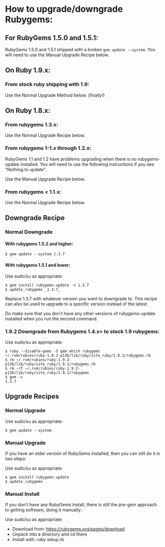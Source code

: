 # How to upgrade/downgrade Rubygems:

## For RubyGems 1.5.0 and 1.5.1:

RubyGems 1.5.0 and 1.5.1 shipped with a broken `gem update --system`. You will
need to use the Manual Upgrade Recipe below.

## On Ruby 1.9.x:

### From stock ruby shipping with 1.9:

Use the Normal Upgrade Method below. (finally!)

## On Ruby 1.8.x:

### From rubygems 1.3.x:

Use the Normal Upgrade Recipe below.

### From rubygems 1-1.x through 1.2.x:

RubyGems 1.1 and 1.2 have problems upgrading when there is no rubygems-update
installed. You will need to use the following instructions if you see "Nothing
to update".

Use the Manual Upgrade Recipe below.

### From rubygems < 1.1.x:

Use the Normal Upgrade Recipe below.

## Downgrade Recipe

### Normal Downgrade

#### With rubygems 1.5.2 and higher:

    $ gem update --system 1.3.7

#### With rubygems 1.5.1 and lower:

Use sudo/su as appropriate:

    $ gem install rubygems-update -v 1.3.7
    $ update_rubygems _1.3.7_

Replace 1.3.7 with whatever version you want to downgrade to. This recipe can
also be used to upgrade to a specific version instead of the latest.

Do make sure that you don't have any other versions of rubygems-update
installed when you run the second command.

### 1.9.2 Downgrade from Rubygems 1.4.x+ to stock 1.9 rubygems:

Use sudo/su as appropriate:

    $ ruby --disable-gems -S gem which rubygems
    ~/.rvm/rubies/ruby-1.9.2-p136/lib/ruby/site_ruby/1.9.1/rubygems.rb
    $ rm ~/.rvm/rubies/ruby-1.9.2-p136/lib/ruby/site_ruby/1.9.1/rubygems.rb
    $ rm -rf ~/.rvm/rubies/ruby-1.9.2-p136/lib/ruby/site_ruby/1.9.1/rubygems
    $ gem -v
    1.3.7

## Upgrade Recipes

### Normal Upgrade

Use sudo/su as appropriate:

    $ gem update --system

### Manual Upgrade

If you have an older version of RubyGems installed, then you can still do it
in two steps:

Use sudo/su as appropriate:

    $ gem install rubygems-update
    $ update_rubygems

### Manual Install

If you don't have any RubyGems install, there is still the pre-gem approach to
getting software, doing it manually:

Use sudo/su as appropriate:

*   Download from: https://rubygems.org/pages/download
*   Unpack into a directory and cd there
*   Install with: ruby setup.rb

